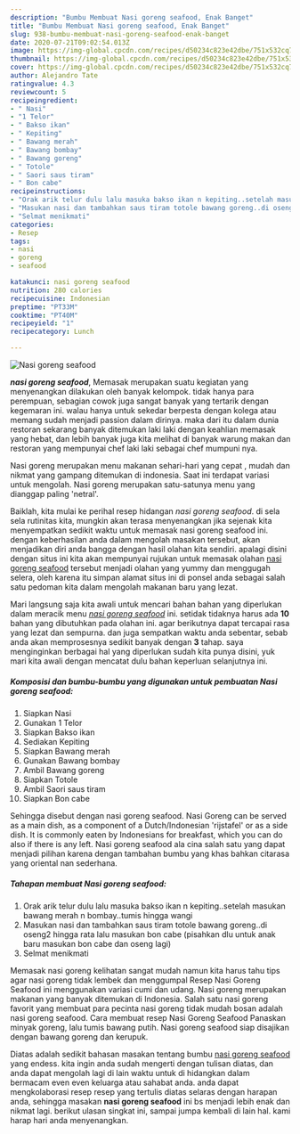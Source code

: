 ```yaml
---
description: "Bumbu Membuat Nasi goreng seafood, Enak Banget"
title: "Bumbu Membuat Nasi goreng seafood, Enak Banget"
slug: 938-bumbu-membuat-nasi-goreng-seafood-enak-banget
date: 2020-07-21T09:02:54.013Z
image: https://img-global.cpcdn.com/recipes/d50234c823e42dbe/751x532cq70/nasi-goreng-seafood-foto-resep-utama.jpg
thumbnail: https://img-global.cpcdn.com/recipes/d50234c823e42dbe/751x532cq70/nasi-goreng-seafood-foto-resep-utama.jpg
cover: https://img-global.cpcdn.com/recipes/d50234c823e42dbe/751x532cq70/nasi-goreng-seafood-foto-resep-utama.jpg
author: Alejandro Tate
ratingvalue: 4.3
reviewcount: 5
recipeingredient:
- " Nasi"
- "1 Telor"
- " Bakso ikan"
- " Kepiting"
- " Bawang merah"
- " Bawang bombay"
- " Bawang goreng"
- " Totole"
- " Saori saus tiram"
- " Bon cabe"
recipeinstructions:
- "Orak arik telur dulu lalu masuka bakso ikan n kepiting..setelah masukan bawang merah n bombay..tumis hingga wangi"
- "Masukan nasi dan tambahkan saus tiram totole bawang goreng..di oseng2 hingga rata lalu masukan bon cabe (pisahkan dlu untuk anak baru masukan bon cabe dan oseng lagi)"
- "Selmat menikmati"
categories:
- Resep
tags:
- nasi
- goreng
- seafood

katakunci: nasi goreng seafood 
nutrition: 280 calories
recipecuisine: Indonesian
preptime: "PT33M"
cooktime: "PT40M"
recipeyield: "1"
recipecategory: Lunch

---
```



![Nasi goreng seafood](https://img-global.cpcdn.com/recipes/d50234c823e42dbe/751x532cq70/nasi-goreng-seafood-foto-resep-utama.jpg)

<b><i>nasi goreng seafood</i></b>, Memasak merupakan suatu kegiatan yang menyenangkan dilakukan oleh banyak kelompok. tidak hanya para perempuan, sebagian cowok juga sangat banyak yang tertarik dengan kegemaran ini. walau hanya untuk sekedar berpesta dengan kolega atau memang sudah menjadi passion dalam dirinya. maka dari itu dalam dunia restoran sekarang banyak ditemukan laki laki dengan keahlian memasak yang hebat, dan lebih banyak juga kita melihat di banyak warung makan dan restoran yang mempunyai chef laki laki sebagai chef mumpuni nya.

Nasi goreng merupakan menu makanan sehari-hari yang cepat , mudah dan nikmat yang gampang ditemukan di indonesia. Saat ini terdapat variasi untuk mengolah. Nasi goreng merupakan satu-satunya menu yang dianggap paling &#39;netral&#39;.

Baiklah, kita mulai ke perihal resep hidangan <i>nasi goreng seafood</i>. di sela sela rutinitas kita, mungkin akan terasa menyenangkan jika sejenak kita menyempatkan sedikit waktu untuk memasak nasi goreng seafood ini. dengan keberhasilan anda dalam mengolah masakan tersebut, akan menjadikan diri anda bangga dengan hasil olahan kita sendiri. apalagi disini dengan situs ini kita akan mempunyai rujukan untuk memasak olahan <u>nasi goreng seafood</u> tersebut menjadi olahan yang yummy dan menggugah selera, oleh karena itu simpan alamat situs ini di ponsel anda sebagai salah satu pedoman kita dalam mengolah makanan baru yang lezat.


Mari langsung saja kita awali untuk mencari bahan bahan yang diperlukan dalam meracik menu <u><i>nasi goreng seafood</i></u> ini. setidak tidaknya harus ada <b>10</b> bahan yang dibutuhkan pada olahan ini. agar berikutnya dapat tercapai rasa yang lezat dan sempurna. dan juga sempatkan waktu anda sebentar, sebab anda akan memprosesnya sedikit banyak dengan <b>3</b> tahap. saya menginginkan berbagai hal yang diperlukan sudah kita punya disini, yuk mari kita awali dengan mencatat dulu bahan keperluan selanjutnya ini.

<!--inarticleads1-->

##### Komposisi dan bumbu-bumbu yang digunakan untuk pembuatan Nasi goreng seafood:

1. Siapkan  Nasi
1. Gunakan 1 Telor
1. Siapkan  Bakso ikan
1. Sediakan  Kepiting
1. Siapkan  Bawang merah
1. Gunakan  Bawang bombay
1. Ambil  Bawang goreng
1. Siapkan  Totole
1. Ambil  Saori saus tiram
1. Siapkan  Bon cabe


Sehingga disebut dengan nasi goreng seafood. Nasi Goreng can be served as a main dish, as a component of a Dutch/Indonesian &#39;rijstafel&#39; or as a side dish. It is commonly eaten by Indonesians for breakfast, which you can do also if there is any left. Nasi goreng seafood ala cina salah satu yang dapat menjadi pilihan karena dengan tambahan bumbu yang khas bahkan citarasa yang oriental nan sederhana. 

<!--inarticleads2-->

##### Tahapan membuat Nasi goreng seafood:

1. Orak arik telur dulu lalu masuka bakso ikan n kepiting..setelah masukan bawang merah n bombay..tumis hingga wangi
1. Masukan nasi dan tambahkan saus tiram totole bawang goreng..di oseng2 hingga rata lalu masukan bon cabe (pisahkan dlu untuk anak baru masukan bon cabe dan oseng lagi)
1. Selmat menikmati


Memasak nasi goreng kelihatan sangat mudah namun kita harus tahu tips agar nasi goreng tidak lembek dan menggumpal Resep Nasi Goreng Seafood ini menggunakan variasi cumi dan udang. Nasi goreng merupakan makanan yang banyak ditemukan di Indonesia. Salah satu nasi goreng favorit yang membuat para pecinta nasi goreng tidak mudah bosan adalah nasi goreng seafood. Cara membuat resep Nasi Goreng Seafood Panaskan minyak goreng, lalu tumis bawang putih. Nasi goreng seafood siap disajikan dengan bawang goreng dan kerupuk. 

Diatas adalah sedikit bahasan masakan tentang bumbu <u>nasi goreng seafood</u> yang endess. kita ingin anda sudah mengerti dengan tulisan diatas, dan anda dapat mengolah lagi di lain waktu untuk di hidangkan dalam bermacam even even keluarga atau sahabat anda. anda dapat mengkolaborasi resep resep yang tertulis diatas selaras dengan harapan anda, sehingga masakan <b>nasi goreng seafood</b> ini bs menjadi lebih enak dan nikmat lagi. berikut ulasan singkat ini, sampai jumpa kembali di lain hal. kami harap hari anda menyenangkan.
